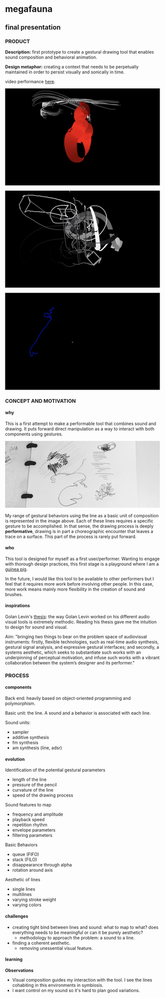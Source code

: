 # megafauna
## final presentation
### PRODUCT
**Description:** first prototype to create a gestural drawing tool that enables sound composition and behavioral animation.

**Design metaphor:** creating a context that needs to be perpetually maintained in order to persist visually and sonically in time.

video performance [here](https://vimeo.com/378214074).

![docu1](megafauna03.png)

![docu1](megafauna04.png)

![docu1](megafauna05.png)


### CONCEPT AND MOTIVATION
#### why
This is a first attempt to make a performable tool that combines sound and drawing. It puts forward direct manipulation as a way to interact with both components using gestures.

![gestures](gesture.png)

My range of gestural behaviors using the line as a basic unit of composition is represented in the image above. Each of these lines requires a specific gesture to be accomplished. In that sense, the drawing process is deeply **performative**, drawing is in part a choreographic encounter that leaves a trace on a surface. This part of the process is rarely put forward.

#### who

This tool is designed for myself as a first user/performer. Wanting to engage with thorough design practices, this first stage is a playground where I am a [guinea pig](https://upload.wikimedia.org/wikipedia/commons/f/fc/Two_Adult_Guinea_Pigs_%28cropped%29.jpg).

In the future, I would like this tool to be available to other performers but I feel that it requires more work before involving other people. In this case, more work means mainly more flexibility in the creation of sound and brushes.


#### inspirations

Golan Levin's [thesis](https://acg.media.mit.edu/people/golan/thesis/thesis300.pdf): the way Golan Levin worked on his different audio visual tools is extremely methodic. Reading his thesis gave me the intuition to design for sound and visual.

Aim: "bringing two things to bear on the problem space of audiovisual instruments: firstly, flexible technologies, such as real-time audio synthesis, gestural signal analysis, and expressive gestural interfaces; and secondly, a systems aesthetic, which seeks to substantiate such works with an underpinning of perceptual motivation, and infuse such works with a vibrant collaboration between the system’s designer and its performer."


### PROCESS
#### components
Back end: heavily based on object-oriented programming and polymorphism.

Basic unit: the line.
A sound and a behavior is associated with each line.

Sound units:
- sampler
- additive synthesis
- fm synthesis
- am synthesis (line, adsr)

#### evolution
Identification of the potential gestural parameters
- length of the line
- pressure of the pencil
- curvature of the line
- speed of the drawing process

Sound features to map
- frequency and amplitude
- playback speed
- repetition rhythm
- envelope parameters
- filtering parameters

Basic Behaviors
- queue (FIFO)
- stack (FILO)
- disappearance through alpha
- rotation around axis

Aesthetic of lines
- single lines
- multilines
- varying stroke weight
- varying colors


#### challenges
- creating tight bind between lines and sound: what to map to what? does everything needs to be meaningful or can it be purely aesthetic?
    - methodology to approach the problem: a sound to a line.
- finding a coherent aesthetic.
    - removing unessential visual feature.


#### learning
**Observations**

- Visual composition guides my interaction with the tool. I see the lines cohabiting in this environments in symbiosis.
- I want control on my sound so it's hard to plan good variations.
